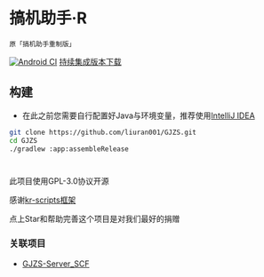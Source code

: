 # 搞机助手·R
`原「搞机助手重制版」`

[![Android CI](https://github.com/liuran001/GJZS/actions/workflows/android.yml/badge.svg?branch=main)](https://install.appcenter.ms/users/liuran001/apps/gao3-ji1-zhu4-shou3-r/distribution_groups/%e6%90%9e%e6%9c%ba%e5%8a%a9%e6%89%8b%c2%b7r)
[持续集成版本下载](https://install.appcenter.ms/users/liuran001/apps/gao3-ji1-zhu4-shou3-r/distribution_groups/%e6%90%9e%e6%9c%ba%e5%8a%a9%e6%89%8b%c2%b7r)

## 构建
- 在此之前您需要自行配置好Java与环境变量，推荐使用[IntelliJ IDEA](https://www.jetbrains.com/zh-cn/idea/)

```bash
git clone https://github.com/liuran001/GJZS.git
cd GJZS
./gradlew :app:assembleRelease
```

#

此项目使用GPL-3.0协议开源

感谢[kr-scripts框架](https://github.com/helloklf/kr-scripts)

点上Star和帮助完善这个项目是对我们最好的捐赠

### 关联项目
- [GJZS-Server_SCF](https://github.com/liuran001/GJZS-Server_SCF)
